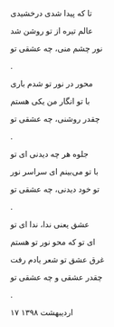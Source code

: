 <!-- 
.. title: چه عشقی تو
.. slug: cheh-eshghi-to
.. date: 2019-07-12 20:15:17 UTC
.. tags: غزل
.. category: 
.. link: 
.. description: 
.. type: text
-->

تا که پیدا شدی درخشیدی

عالم تیره از تو روشن شد

نور چشم منی، چه عشقی تو

.

محور در نور تو شدم باری

با تو انگار من یکی هستم

چقدر روشنی، چه عشقی تو

.


جلوه هر چه دیدنی ای تو

با تو می‌بینم ای سراسر نور

تو خود دیدنی، چه عشقی تو

.


عشق یعنی ندا، ندا ای تو

ای تو که محو نور تو هستم

غرق عشق تو شعر یادم رفت

چقدر عشقی و چه عشقی تو


.


۱۷ اردیبهشت ۱۳۹۸
